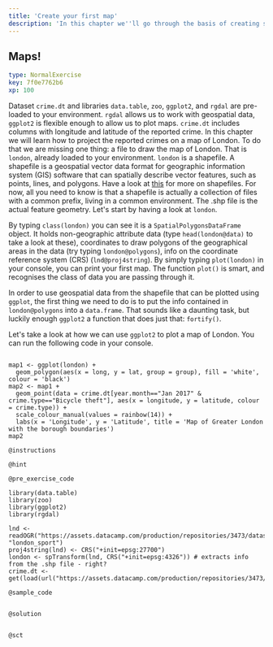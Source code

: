 ```yaml
---
title: 'Create your first map'
description: 'In this chapter we''ll go through the basis of creating simple maps'
---
```


## Maps!

```yaml
type: NormalExercise
key: 7f0e7762b6
xp: 100
```

Dataset `crime.dt` and libraries `data.table`, `zoo`, `ggplot2`, and `rgdal` are pre-loaded to your environment. `rgdal` allows us to work with geospatial data, `ggplot2` is flexible enough to allow us to plot maps. `crime.dt` includes columns with longitude and latitude of the reported crime. In this chapter we will learn how to project the reported crimes on a map of London. To do that we are missing one thing: a file to draw the map of London. That is `london`, already loaded to your environment. `london` is a shapefile. A shapefile is a geospatial vector data format for geographic information system (GIS) software that can spatially describe vector features, such as points, lines, and polygons. Have a look at [this](https://en.wikipedia.org/wiki/Shapefile) for more on shapefiles. For now, all you need to know is that a shapefile is actually a collection of files with a common prefix, living in a common environment. The .shp file is the actual feature geometry. Let's start by having a look at `london`. 

By typing `class(london)` you can see it is a `SpatialPolygonsDataFrame` object. It holds non-geographic attribute data (type `head(london@data)` to take a look at these), coordinates to draw polygons of the geographical areas in the data (try typing `london@polygons`), info on the coordinate reference system (CRS) (`lnd@proj4string`). By simply typing `plot(london)` in your console, you can print your first map. The function `plot()` is smart, and recognises the class of data you are passing through it.

In order to use geospatial data from the shapefile that can be plotted using `ggplot`, the first thing we need to do is to put the info contained in `london@polygons` into a `data.frame`. That sounds like a daunting task, but luckily enough `ggplot2` a function that does just that: `fortify()`.

Let's take a look at how we can use `ggplot2` to plot a map of London. You can run the following code in your console.

```{r}

map1 <- ggplot(london) +
  geom_polygon(aes(x = long, y = lat, group = group), fill = 'white', colour = 'black')
map2 <- map1 + 
  geom_point(data = crime.dt[year.month=="Jan 2017" & crime.type=="Bicycle theft"], aes(x = longitude, y = latitude, colour = crime.type)) + 
  scale_colour_manual(values = rainbow(14)) + 
  labs(x = 'Longitude', y = 'Latitude', title = 'Map of Greater London with the borough boundaries')
map2

```

`@instructions`


`@hint`


`@pre_exercise_code`
```{r}
library(data.table)
library(zoo)
library(ggplot2)
library(rgdal)

lnd <- readOGR("https://assets.datacamp.com/production/repositories/3473/datasets/ca1f9d22d318a9016987edb655f15bdde124f0fc/london_sport.shp", "london_sport")
proj4string(lnd) <- CRS("+init=epsg:27700")
london <- spTransform(lnd, CRS("+init=epsg:4326")) # extracts info from the .shp file - right?
crime.dt <- get(load(url("https://assets.datacamp.com/production/repositories/3473/datasets/6a71e8d051656a611adf39c33fe106eb3344c1ee/crime_dt_long.rda")))
```

`@sample_code`
```{r}

```

`@solution`
```{r}

```

`@sct`
```{r}

```
